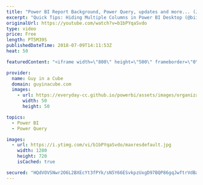 ```yaml
---
title: "Power BI Report Background, Power Query, updates and more... (July 9, 2018)"
excerpt: "Quick Tips: Hiding Multiple Columns in Power BI Desktop (@biinsightnz) http://biinsight.com/quick-tips-hiding-multiple-columns-in-power-bi-desktop/  Iconography in Design (@AdatisBI) http://blogs.adatis.co.uk/tristanrobinson/post/Iconography-in-Design  How to handle different decimal separator when importing"
originalUrl: https://youtube.com/watch?v=b1bPYqaSvdo
type: video
price: Free
length: PT5M39S
publishedDateTime: 2018-07-09T14:11:53Z
heat: 50

featuredContent: "<iframe width=\"800\" height=\"500\" frameborder=\"0\" src=\"https://www.youtube.com/embed/b1bPYqaSvdo\" allow=\"accelerometer; autoplay; encrypted-media; gyroscope; picture-in-picture\" allowfullscreen></iframe>"

provider:
  name: Guy in a Cube
  domain: guyinacube.com
  images:
    - url: https://everyday-cc.github.io/powerbi/assets/images/organizations/guyinacube.com-50x50.jpg
      width: 50
      height: 50

topics:
  - Power BI
  - Power Query

images:
  - url: https://i.ytimg.com/vi/b1bPYqaSvdo/maxresdefault.jpg
    width: 1280
    height: 720
    isCached: true

secured: "HQdVOVSNwr2O6L2BXEcYt3fPYk/sN5Y66ESvkpzUxgD97BQP86gqJwftrVdBa97z4N3KpRhd67yf4IonMRz1lzurNBUTpIupDF/mzKM6KEA0Auxa/tuGwjHXuDMRzG3P63NU435UbmHNJqnnJbxJ9KcxzQYfVHIS8zPZpt8qtWnXkLYENvGMCO+n6WlFH3a3mZYmxrm/wqNTsFvjpmFb0zi3OVbnpR93XF9/cF/9i+TF2Zol27EEB/eEf99bihcjGNNWCbkUQSycGRD1RqPEgL72TWXND+Kd/LAk9gGU+andFIUKzWCv5wU48l78iY1ONkLqC8gsLP9pysUuBHxTNUEQGzM5De7Hf5lh6aPL/Qirl/gYO/irU1b2+CiqmCIs8yp/GcFzyxxJCknKFM7YUZyYUMJd11xE4wQ7O2QYPIg=;9g/bETJvowmlZDMZ0raFjg=="
---
```


